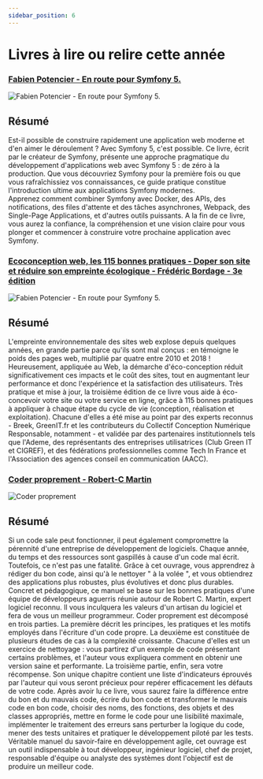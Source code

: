 ```yaml
---
sidebar_position: 6
---
```


# Livres à lire ou relire cette année

### [Fabien Potencier - En route pour Symfony 5.]( http://google.fr "Fabien Potencier - En route pour Symfony 5.")

![Fabien Potencier - En route pour Symfony 5.](https://products-images.di-static.com/image/fabien-potencier-en-route-pour-symfony-5/9782918390381-475x500-1.webp "Fabien Potencier - En route pour Symfony 5.")


Résumé
------

Est-il possible de construire rapidement une application web moderne et d'en aimer le déroulement ? Avec Symfony 5, c'est possible. Ce livre, écrit par le créateur de Symfony, présente une approche pragmatique du développement d'applications web avec Symfony 5 : de zéro à la production. Que vous découvriez Symfony pour la première fois ou que vous rafraîchissiez vos connaissances, ce guide pratique constitue l'introduction ultime aux applications Symfony modernes.\
Apprenez comment combiner Symfony avec Docker, des APIs, des notifications, des files d'attente et des tâches asynchrones, Webpack, des Single-Page Applications, et d'autres outils puissants. A la fin de ce livre, vous aurez la confiance, la compréhension et une vision claire pour vous plonger et commencer à construire votre prochaine application avec Symfony.

### [Ecoconception web, les 115 bonnes pratiques - Doper son site et réduire son empreinte écologique - Frédéric Bordage - 3e édition ]( http://google.fr "Ecoconception web, les 115 bonnes pratiques - Doper son site et réduire son empreinte écologique - Frédéric Bordage - 3e édition ")
 

![Fabien Potencier - En route pour Symfony 5.](https://products-images.di-static.com/image/sodis-ecoconception-web-les-115-bonnes-pratiques/9782212678062-475x500-1.webp "Ecoconception web")


Résumé
------

L'empreinte environnementale des sites web explose depuis quelques années, en grande partie parce qu'ils sont mal conçus : en témoigne le poids des pages web, multiplié par quatre entre 2010 et 2018 ! Heureusement, appliquée au Web, la démarche d'éco-conception réduit significativement ces impacts et le coût des sites, tout en augmentant leur performance et donc l'expérience et la satisfaction des utilisateurs.
Très pratique et mise à jour, la troisième édition de ce livre vous aide à éco-concevoir votre site ou votre service en ligne, grâce à 115 bonnes pratiques à appliquer à chaque étape du cycle de vie (conception, réalisation et exploitation). Chacune d'elles a été mise au point par des experts reconnus - Breek, GreenIT.fr et les contributeurs du Collectif Conception Numérique Responsable, notamment - et validée par des partenaires institutionnels tels que l'Ademe, des représentants des entreprises utilisatrices (Club Green IT et CIGREF), et des fédérations professionnelles comme Tech In France et l'Association des agences conseil en communication (AACC).


### [Coder proprement  -  Robert-C Martin]( http://google.fr "Coder proprement  -  Robert-C Martin")

![Coder proprement](https://products-images.di-static.com/image/robert-c-martin-coder-proprement/9782744023279-475x500-1.webp "Coder proprement")


Résumé
------

Si un code sale peut fonctionner, il peut également compromettre la pérennité d'une entreprise de développement de logiciels. Chaque année, du temps et des ressources sont gaspillés à cause d'un code mal écrit. Toutefois, ce n'est pas une fatalité. Grâce à cet ouvrage, vous apprendrez à rédiger du bon code, ainsi qu'à le nettoyer " à la volée ", et vous obtiendrez des applications plus robustes, plus évolutives et donc plus durables. Concret et pédagogique, ce manuel se base sur les bonnes pratiques d'une équipe de développeurs aguerris réunie autour de Robert C. Martin, expert logiciel reconnu. Il vous inculquera les valeurs d'un artisan du logiciel et fera de vous un meilleur programmeur. Coder proprement est décomposé en trois parties. La première décrit les principes, les pratiques et les motifs employés dans l'écriture d'un code propre. La deuxième est constituée de plusieurs études de cas à la complexité croissante. Chacune d'elles est un exercice de nettoyage : vous partirez d'un exemple de code présentant certains problèmes, et l'auteur vous expliquera comment en obtenir une version saine et performante. La troisième partie, enfin, sera votre récompense. Son unique chapitre contient une liste d'indicateurs éprouvés par l'auteur qui vous seront précieux pour repérer efficacement les défauts de votre code. Après avoir lu ce livre, vous saurez faire la différence entre du bon et du mauvais code, écrire du bon code et transformer le mauvais code en bon code, choisir des noms, des fonctions, des objets et des classes appropriés, mettre en forme le code pour une lisibilité maximale, implémenter le traitement des erreurs sans perturber la logique du code, mener des tests unitaires et pratiquer le développement piloté par les tests. Véritable manuel du savoir-faire en développement agile, cet ouvrage est un outil indispensable à tout développeur, ingénieur logiciel, chef de projet, responsable d'équipe ou analyste des systèmes dont l'objectif est de produire un meilleur code. 
